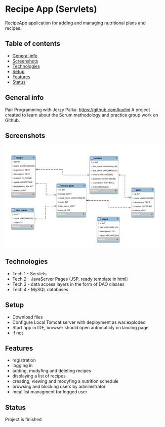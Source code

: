 # Recipe App (Servlets)
RecipeApp application for adding and managing nutritional plans and recipes.

## Table of contents
* [General info](#general-info)
* [Screenshots](#screenshots)
* [Technologies](#technologies)
* [Setup](#setup)
* [Features](#features)
* [Status](#status)

## General info
Pair Programming with Jerzy Palka: https://github.com/kudini
A project created to learn about the Scrum methodology and practice group work on Github.

## Screenshots
![Example screenshot](./img/ModelDB.png)

## Technologies
* Tech 1 - Servlets
* Tech 2 - JavaServer Pages (JSP, ready template in html)
* Tech 3 - data access layers in the form of DAO classes
* Tech 4 - MySQL databases

## Setup
* Download files
* Configure Local Tomcat server with deployment as war:exploded
* Start app in IDE, browser should open automaticly on landing page
* if not 

## Features
* registration
* logging in
* adding, modyfing and deleting recipes
* displaying a list of recipes
* creating, viewing and modyfing a nutrition schedule
* browsing and blocking users by administrator
* meal list managment for logged user

## Status
Project is finished
